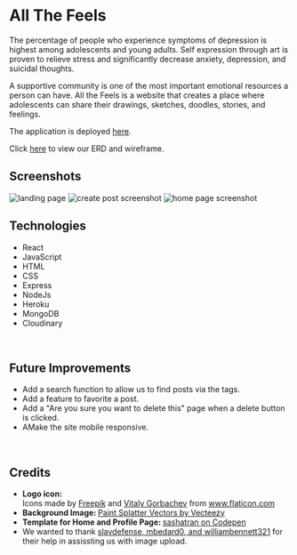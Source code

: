 <h1>All The Feels</h1>
The percentage of people who experience symptoms of depression is highest among adolescents and young adults. Self expression through art is proven to relieve stress and significantly decrease anxiety, depression, and suicidal thoughts.

A supportive community is one of the most important emotional resources a person can have. All the Feels is a website that creates a place where adolescents can share their drawings, sketches, doodles, stories, and feelings. 

The application is deployed <a href="https://allthefeelsapp.herokuapp.com/">here</a>.
<br>

Click <a href="https://trello.com/b/gQTYPmew/all-the-feels">here</a> to view our ERD and wireframe.
<br>

<h2>Screenshots</h2>

<img src="../allTheFeels/src/assets/logo/screenshot2.png" alt='landing page'/>
<img src="../allTheFeels/src/assets/logo/screenshot3.png" alt="create post screenshot"/>
<img src="../allTheFeels/src/assets/logo/screenshot4.png" alt="home page screenshot"/>

<br>

<h2>Technologies</h2>
<ul>
  <li>React</li>
  <li>JavaScript</li>
  <li>HTML</li>
  <li>CSS</li>
  <li>Express</li>
  <li>NodeJs</li>
  <li>Heroku</li>
  <li>MongoDB</li>
  <li>Cloudinary</li>
</ul>

<br>

<h2>Future Improvements</h2>
<ul>
  <li>Add a search function to allow us to find posts via the tags.</li>
  <li>Add a feature to favorite a post.</li>
  <li>Add a "Are you sure you want to delete this" page when a delete button is clicked.</li>
  <li>AMake the site mobile responsive.</li>
</ul>

<br>

<h2>Credits</h2>
<ul>
  <li><b>Logo icon: </b><div>Icons made by <a href="https://www.freepik.com" title="Freepik">Freepik</a>  and <a href="https://www.flaticon.com/authors/vitaly-gorbachev" title="Vitaly Gorbachev">Vitaly Gorbachev</a> from <a href="https://www.flaticon.com/" title="Flaticon">www.flaticon.com</a></div></li>
  <li><b>Background Image: </b><a href="https://www.vecteezy.com/free-vector/paint-splatter">Paint Splatter Vectors by Vecteezy</a></li>
  <li><b>Template for Home and Profile Page: </b><a href="https://www.codepen.io/sashatran/pen/aJvaEG?editors=1100">sashatran on Codepen</a></li>
  <li>We wanted to thank <a href="https://github.com/slavdefense/Backlog-MERN-Stack">slavdefense, mbedard0, and williambennett321</a> for their help in assissting us with image upload.</li>
</ul>